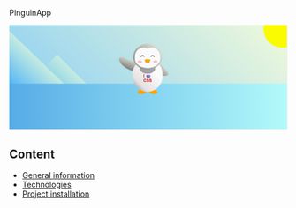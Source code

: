 PinguinApp

![Image text](https://github.com/Tanqueta88/PinguinApp/blob/master/PinguinApp.png)

## Content
* [General information](#introduccion)
* [Technologies](#technologies)
* [Project installation](#installation)
